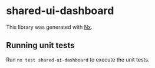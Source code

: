 # shared-ui-dashboard

This library was generated with [Nx](https://nx.dev).

## Running unit tests

Run `nx test shared-ui-dashboard` to execute the unit tests.
